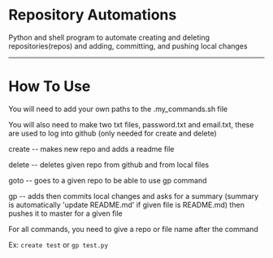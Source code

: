 # Repository Automations
Python and shell program to automate creating and deleting repositories(repos) and adding, committing, and pushing local changes

- - -

# How To Use
You will need to add your own paths to the .my_commands.sh file

You will also need to make two txt files, password.txt and email.txt, these are used to log into github (only needed for create and delete)

create -- makes new repo and adds a readme file

delete -- deletes given repo from github and from local files

goto -- goes to a given repo to be able to use gp command

gp -- adds then commits local changes and asks for a summary (summary is automatically 'update README.md' if given file is README.md) then pushes it to master for a given file

For all commands, you need to give a repo or file name after the command

Ex: `create test` or `gp test.py`